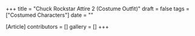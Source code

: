 +++
title = "Chuck Rockstar Attire 2 (Costume Outfit)"
draft = false
tags = ["Costumed Characters"]
date = ""

[Article]
contributors = []
gallery = []
+++